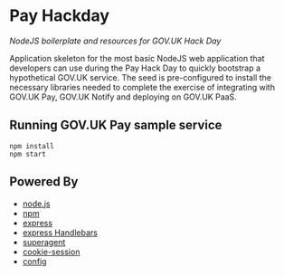 # Pay Hackday

*NodeJS boilerplate and resources for GOV.UK Hack Day*

Application skeleton for the most basic NodeJS web application that
developers can use during the Pay Hack Day to quickly bootstrap a
hypothetical GOV.UK service. The seed is pre-configured to install the
necessary libraries needed to complete the exercise of integrating
with GOV.UK Pay, GOV.UK Notify and deploying on GOV.UK PaaS.

## Running GOV.UK Pay sample service
```
npm install
npm start
```

## Powered By

 * [node.js](http://nodejs.org)
 * [npm](https://npmjs.org)
 * [express](http://expressjs.com)
 * [express Handlebars](https://github.com/ericf/express-handlebars)
 * [superagent](http://visionmedia.github.io/superagent/)
 * [cookie-session](https://github.com/expressjs/cookie-session)
 * [config](https://github.com/lorenwest/node-config)

